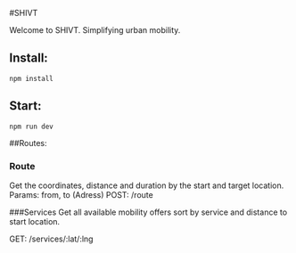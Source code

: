 #SHIVT

Welcome to SHIVT. Simplifying urban mobility.

## Install:
```
npm install
```
## Start:
```
npm run dev
```

##Routes:

### Route
Get the coordinates, distance and duration by the start and target location.
Params: from, to (Adress)
POST: /route

###Services
Get all available mobility offers sort by service and distance to start location.

GET: /services/:lat/:lng